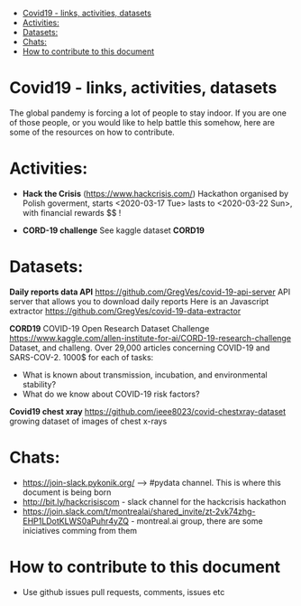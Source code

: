- [Covid19 - links, activities, datasets](#orgff87bee)
- [Activities:](#org92d3d8e)
- [Datasets:](#orge587805)
- [Chats:](#org3f379c8)
- [How to contribute to this document](#org5e82c8e)


<a id="orgff87bee"></a>

# Covid19 - links, activities, datasets

The global pandemy is forcing a lot of people to stay indoor. If you are one of those people, or you would like to help battle this somehow, here are some of the resources on how to contribute.


<a id="org92d3d8e"></a>

# Activities:

-   **Hack the Crisis** (<https://www.hackcrisis.com/>) Hackathon organised by Polish goverment, starts <span class="timestamp-wrapper"><span class="timestamp">&lt;2020-03-17 Tue&gt; </span></span> lasts to <span class="timestamp-wrapper"><span class="timestamp">&lt;2020-03-22 Sun&gt;</span></span>, with financial rewards $$ !

-   **CORD-19 challenge** See kaggle dataset **CORD19**


<a id="orge587805"></a>

# Datasets:

**Daily reports data API** <https://github.com/GregVes/covid-19-api-server> API server that allows you to download daily reports Here is an Javascript extractor <https://github.com/GregVes/covid-19-data-extractor>

**CORD19** COVID-19 Open Research Dataset Challenge <https://www.kaggle.com/allen-institute-for-ai/CORD-19-research-challenge> Dataset, and challeng. Over 29,000 articles concerning COVID-19 and SARS-COV-2. 1000$ for each of tasks:

-   What is known about transmission, incubation, and environmental stability?
-   What do we know about COVID-19 risk factors?

**Covid19 chest xray** <https://github.com/ieee8023/covid-chestxray-dataset> growing dataset of images of chest x-rays


<a id="org3f379c8"></a>

# Chats:

-   <https://join-slack.pykonik.org/> &#x2013;> #pydata channel. This is where this document is being born
-   <http://bit.ly/hackcrisiscom> - slack channel for the hackcrisis hackathon
-   <https://join.slack.com/t/montrealai/shared_invite/zt-2vk74zhg-EHP1LDotKLWS0aPuhr4yZQ> - montreal.ai group, there are some iniciatives comming from them


<a id="org5e82c8e"></a>

# How to contribute to this document

-   Use github issues pull requests, comments, issues etc
